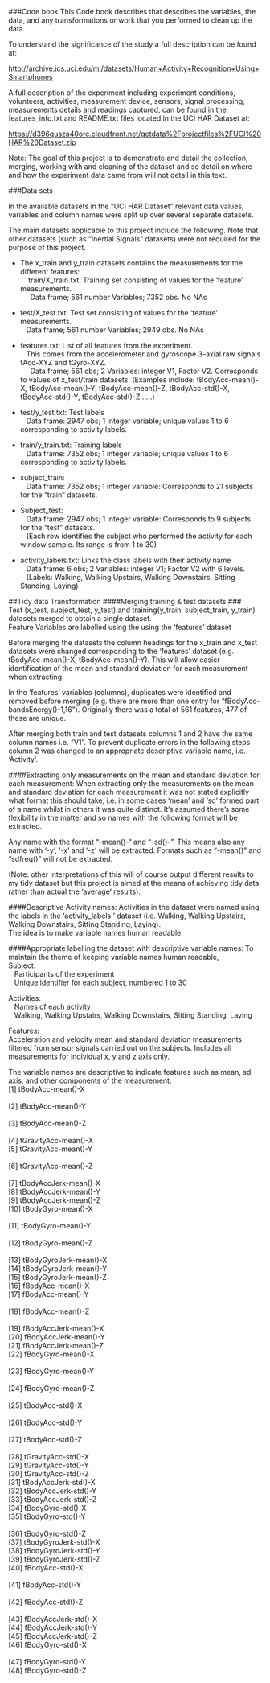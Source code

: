###Code book
This Code book describes that describes the variables, the data, and any transformations or work that you performed to clean up the data.

To understand the significance of the study a full description can be found at:

http://archive.ics.uci.edu/ml/datasets/Human+Activity+Recognition+Using+Smartphones <br/>

A full description of the experiment including experiment conditions, volunteers, activities, measurement device, sensors, signal processing, measurements details and readings captured, can be found in the features_info.txt and README.txt files located in the UCI HAR Dataset at:

https://d396qusza40orc.cloudfront.net/getdata%2Fprojectfiles%2FUCI%20HAR%20Dataset.zip 

Note: The goal of this project is to demonstrate and detail the collection, merging, working with and cleaning of the dataset and so detail on where and how the experiment data came from will not detail in this text.

###Data sets

In the available datasets in the “UCI HAR Dataset” relevant data values, variables and column names were split up over several separate datasets.

The main datasets applicable to this project include the following. Note that other datasets (such as “Inertial Signals” datasets) were not required for the purpose of this project.

* The x_train and y_train datasets contains the measurements for the different features:<br/>
&nbsp;&nbsp;&nbsp; train/X_train.txt: Training set consisting of values for the ‘feature’ measurements.<br/>
&nbsp;&nbsp;&nbsp;&nbsp; Data frame; 561 number Variables; 7352 obs. No NAs<p/>

* test/X_test.txt: Test set consisting of values for the ‘feature’ measurements.<br/>
&nbsp;&nbsp;&nbsp;Data frame; 561 number Variables; 2949 obs. No NAs

* features.txt: List of all features from the experiment.<br/>
&nbsp;&nbsp;&nbsp;This comes from the accelerometer and gyroscope 3-axial raw signals tAcc-XYZ and tGyro-XYZ.<br/> 
&nbsp;&nbsp;&nbsp;&nbsp;&nbsp;Data frame; 561 obs; 2 Variables: integer V1, Factor V2. Corresponds to values of x_test/train datasets.
(Examples include: tBodyAcc-mean()-X,  tBodyAcc-mean()-Y,  tBodyAcc-mean()-Z, tBodyAcc-std()-X,<br/> 
tBodyAcc-std()-Y, tBodyAcc-std()-Z …..)<br/>

* test/y_test.txt: Test labels<br/>
&nbsp;&nbsp;&nbsp;Data frame: 2947 obs; 1 integer variable; unique values 1 to 6 corresponding to activity labels.

* train/y_train.txt: Training labels<br/>
&nbsp;&nbsp;&nbsp;Data frame: 7352 obs; 1 integer variable; unique values 1 to 6 corresponding to activity labels.

* subject_train: <br/>
&nbsp;&nbsp;&nbsp;Data frame: 7352 obs; 1 integer variable: Corresponds to 21 subjects for the “train” datasets.<br/>
* Subject_test:<br/>
&nbsp;&nbsp;&nbsp;Data frame: 2947 obs; 1 integer variable: Corresponds to 9 subjects for the “test” datasets.<br/>
&nbsp;&nbsp;&nbsp;(Each row identifies the subject who performed the activity for each window sample. Its range is from 1 to 30)

* activity_labels.txt: Links the class labels with their activity name<br/> 
&nbsp;&nbsp;&nbsp;Data frame: 6 obs; 2 Variables: integer V1; Factor V2 with 6 levels.<br/>
&nbsp;&nbsp;&nbsp;(Labels: Walking, Walking Upstairs, Walking Downstairs, Sitting Standing, Laying)

##Tidy data Transformation
####Merging training & test datasets:###<br/>
Test (x_test, subject_test, y_test) and training(y_train, subject_train, y_train) datasets merged to obtain a single dataset.<br/>
Feature Variables are labelled using the using the ‘features’ dataset  

Before merging the datasets the column headings for the x_train and x_test datasets were changed corresponding to the ‘features’ dataset (e.g. tBodyAcc-mean()-X,  tBodyAcc-mean()-Y). This will allow easier identification of the mean and standard deviation for each measurement when extracting. 

In the ‘features’ variables (columns), duplicates were identified and removed before merging (e.g. there are more than one entry for “fBodyAcc-bandsEnergy()-1,16”). Originally there was a total of 561 features, 477 of these are unique.

After merging both train and test datasets columns 1 and 2 have the same column names i.e. “V1”. To prevent duplicate errors in the following steps column 2 was changed to an appropriate descriptive variable name, i.e. ‘Activity’.

####Extracting only measurements on the mean and standard deviation for each measurement:
When extracting only the measurements on the mean and standard deviation for each measurement it was not stated explicitly what format this should take, i.e. in some cases ‘mean’ and ‘sd’ formed part of a name whilst in others it was quite distinct. It’s assumed there’s some flexibility in the matter and so names with the following format will be extracted.

Any name with the format “-mean()-“ and “-sd()-”. This means also any name with ‘-y’, ‘-x’ and ‘-z’ will be extracted. 
Formats such as “-mean()” and “sdfreq()” will not be extracted.

(Note: other interpretations of this will of course output different results to my tidy dataset but this project is aimed at the means of achieving tidy data rather than actual the ‘average’ results).

####Descriptive Activity names:
Activities in the dataset were named using the labels in the ‘activity_labels ’ dataset (i.e. Walking, Walking Upstairs, Walking Downstairs, Sitting Standing, Laying).<br/> 
The idea is to make variable names human readable.

####Appropriate labelling the dataset with descriptive variable names:
To maintain the theme of keeping variable names human readable,<br/>
Subject:<br/>
	&nbsp;&nbsp;&nbsp;Participants of the experiment<br/>
	&nbsp;&nbsp;&nbsp;Unique identifier for each subject, numbered 1 to 30<br/>
	
Activities:<br/>
	    &nbsp;&nbsp;&nbsp;Names of each activity<br/>
	    &nbsp;&nbsp;&nbsp;Walking, Walking Upstairs, Walking Downstairs, Sitting Standing, Laying<br/>
	
Features:<br/>
Acceleration and velocity mean and standard deviation measurements filtered from sensor signals carried out on the subjects. Includes all measurements for individual x, y and z axis only.

The variable names are descriptive to indicate features such as mean, sd, axis, and other components of the measurement.<br/>
[1] tBodyAcc-mean()-X<br/>     
[2] tBodyAcc-mean()-Y<br/>     
[3] tBodyAcc-mean()-Z<br/>    
[4] tGravityAcc-mean()-X<br/> 
[5] tGravityAcc-mean()-Y<br/>  
[6] tGravityAcc-mean()-Z<br/>  
[7] tBodyAccJerk-mean()-X<br/>
[8] tBodyAccJerk-mean()-Y<br/>
[9] tBodyAccJerk-mean()-Z<br/>
[10] tBodyGyro-mean()-X<br/>  
[11] tBodyGyro-mean()-Y<br/>  
[12] tBodyGyro-mean()-Z<br/>  
[13] tBodyGyroJerk-mean()-X<br/>
[14] tBodyGyroJerk-mean()-Y<br/>
[15] tBodyGyroJerk-mean()-Z<br/>
[16] fBodyAcc-mean()-X<br/>
[17] fBodyAcc-mean()-Y<br/>    
[18] fBodyAcc-mean()-Z<br/>   
[19] fBodyAccJerk-mean()-X<br/>
[20] fBodyAccJerk-mean()-Y<br/>
[21] fBodyAccJerk-mean()-Z<br/>
[22] fBodyGyro-mean()-X<br/>  
[23] fBodyGyro-mean()-Y<br/>   
[24] fBodyGyro-mean()-Z<br/>   
[25] tBodyAcc-std()-X<br/>    
[26] tBodyAcc-std()-Y<br/>   
[27] tBodyAcc-std()-Z<br/>   
[28] tGravityAcc-std()-X<br/> 
[29] tGravityAcc-std()-Y<br/> 
[30] tGravityAcc-std()-Z<br/> 
[31] tBodyAccJerk-std()-X<br/>
[32] tBodyAccJerk-std()-Y<br/>
[33] tBodyAccJerk-std()-Z<br/>
[34] tBodyGyro-std()-X<br/> 
[35] tBodyGyro-std()-Y<br/>   
[36] tBodyGyro-std()-Z<br/>
[37] tBodyGyroJerk-std()-X<br/>
[38] tBodyGyroJerk-std()-Y<br/>
[39] tBodyGyroJerk-std()-Z<br/>
[40] fBodyAcc-std()-X<br/>     
[41] fBodyAcc-std()-Y<br/>    
[42] fBodyAcc-std()-Z<br/>    
[43] fBodyAccJerk-std()-X<br/>
[44] fBodyAccJerk-std()-Y<br/>
[45] fBodyAccJerk-std()-Z<br/>
[46] fBodyGyro-std()-X<br/>   
[47] fBodyGyro-std()-Y<br/>
[48] fBodyGyro-std()-Z<br/>  


	






